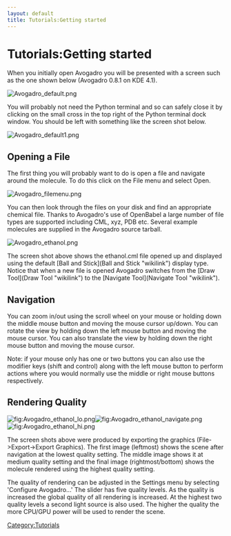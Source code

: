 ```yaml
---
layout: default
title: Tutorials:Getting started
---
```


# Tutorials:Getting started

When you initially open Avogadro you will be presented with a screen such as the one shown below (Avogadro 0.8.1 on KDE 4.1).

![](Avogadro_default.png "Avogadro_default.png")

You will probably not need the Python terminal and so can safely close it by clicking on the small cross in the top right of the Python terminal dock window. You should be left with something like the screen shot below.

![](Avogadro_default1.png "Avogadro_default1.png")

Opening a File
--------------

The first thing you will probably want to do is open a file and navigate around the molecule. To do this click on the File menu and select Open.

![](Avogadro_filemenu.png "Avogadro_filemenu.png")

You can then look through the files on your disk and find an appropriate chemical file. Thanks to Avogadro's use of OpenBabel a large number of file types are supported including CML, xyz, PDB etc. Several example molecules are supplied in the Avogadro source tarball.

![](Avogadro_ethanol.png "Avogadro_ethanol.png")

The screen shot above shows the ethanol.cml file opened up and displayed using the default [Ball and Stick](Ball and Stick "wikilink") display type. Notice that when a new file is opened Avogadro switches from the [Draw Tool](Draw Tool "wikilink") to the [Navigate Tool](Navigate Tool "wikilink").

Navigation
----------

You can zoom in/out using the scroll wheel on your mouse or holding down the middle mouse button and moving the mouse cursor up/down. You can rotate the view by holding down the left mouse button and moving the mouse cursor. You can also translate the view by holding down the right mouse button and moving the mouse cursor.

Note: if your mouse only has one or two buttons you can also use the modifier keys (shift and control) along with the left mouse button to perform actions where you would normally use the middle or right mouse buttons respectively.

Rendering Quality
-----------------

![](Avogadro_ethanol_lo.png "fig:Avogadro_ethanol_lo.png")![](Avogadro_ethanol_navigate.png "fig:Avogadro_ethanol_navigate.png")![](Avogadro_ethanol_hi.png "fig:Avogadro_ethanol_hi.png")

The screen shots above were produced by exporting the graphics (File-\>Export-\>Export Graphics). The first image (leftmost) shows the scene after navigation at the lowest quality setting. The middle image shows it at medium quality setting and the final image (rightmost/bottom) shows the molecule rendered using the highest quality setting.

The quality of rendering can be adjusted in the Settings menu by selecting 'Configure Avogadro...' The slider has five quality levels. As the quality is increased the global quality of all rendering is increased. At the highest two quality levels a second light source is also used. The higher the quality the more CPU/GPU power will be used to render the scene.

<Category:Tutorials>


